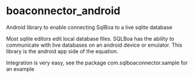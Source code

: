 # boaconnector_android
Android library to enable connecting SqlBoa to a live sqlite database


Most sqlite editors edit local database files.  SQLBoa has the ability to communicate with live databases on an android device or emulator.  This library is the android app side of the equation.

Integration is very easy, see the package com.sqlboaconnector.sample for an example
